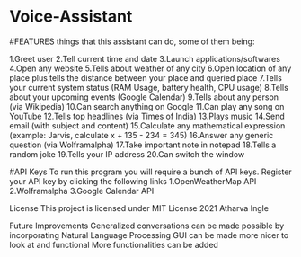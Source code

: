 # Voice-Assistant

#FEATURES
things that this assistant can do, some of them being:

  1.Greet user
  2.Tell current time and date
  3.Launch applications/softwares
  4.Open any website
  5.Tells about weather of any city
  6.Open location of any place plus tells the distance between your place and queried place
  7.Tells your current system status (RAM Usage, battery health, CPU usage)
  8.Tells about your upcoming events (Google Calendar)
  9.Tells about any person (via Wikipedia)
  10.Can search anything on Google
  11.Can play any song on YouTube
  12.Tells top headlines (via Times of India)
  13.Plays music
  14.Send email (with subject and content)
  15.Calculate any mathematical expression (example: Jarvis, calculate x + 135 - 234 = 345)
  16.Answer any generic question (via Wolframalpha)
  17.Take important note in notepad
  18.Tells a random joke
  19.Tells your IP address
  20.Can switch the window

#API Keys
To run this program you will require a bunch of API keys. Register your API key by clicking the following links
1.OpenWeatherMap API
2.Wolframalpha
3.Google Calendar API


License
This project is licensed under MIT License 2021 Atharva Ingle

Future Improvements
Generalized conversations can be made possible by incorporating Natural Language Processing
GUI can be made more nicer to look at and functional
More functionalities can be added

